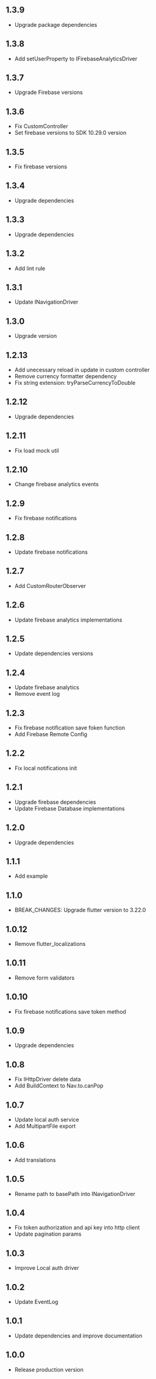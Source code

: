 ## 1.3.9

* Upgrade package dependencies

## 1.3.8

* Add setUserProperty to IFirebaseAnalyticsDriver

## 1.3.7

* Upgrade Firebase versions

## 1.3.6

* Fix CustomController 
* Set firebase versions to SDK 10.29.0 version

## 1.3.5

* Fix firebase versions 

## 1.3.4

* Upgrade dependencies

## 1.3.3

* Upgrade dependencies

## 1.3.2

* Add lint rule

## 1.3.1

* Update INavigationDriver

## 1.3.0

* Upgrade version

## 1.2.13

* Add unecessary reload in update in custom controller
* Remove currency formatter dependency
* Fix string extension: tryParseCurrencyToDouble

## 1.2.12

* Upgrade dependencies

## 1.2.11

* Fix load mock util

## 1.2.10

* Change firebase analytics events 

## 1.2.9

* Fix firebase notifications 

## 1.2.8

* Update firebase notifications 

## 1.2.7

* Add CustomRouterObserver 

## 1.2.6

* Update firebase analytics implementations

## 1.2.5

* Update dependencies versions

## 1.2.4

* Update firebase analytics
* Remove event log

## 1.2.3

* Fix firebase notification save foken function
* Add Firebase Remote Config 

## 1.2.2

* Fix local notifications init

## 1.2.1

* Upgrade firebase dependencies
* Update Firebase Database implementations

## 1.2.0

* Upgrade dependencies

## 1.1.1

* Add example

## 1.1.0

* BREAK_CHANGES: Upgrade flutter version to 3.22.0

## 1.0.12

* Remove flutter_localizations

## 1.0.11

* Remove form validators

## 1.0.10

* Fix firebase notifications save token method

## 1.0.9

* Upgrade dependencies

## 1.0.8

* Fix IHttpDriver delete data
* Add BuildContext to Nav.to.canPop

## 1.0.7

* Update local auth service
* Add MultipartFile export

## 1.0.6

* Add translations

## 1.0.5

* Rename path to basePath into INavigationDriver

## 1.0.4

* Fix token authorization and api key into http client
* Update pagination params

## 1.0.3

* Improve Local auth driver

## 1.0.2

* Update EventLog

## 1.0.1

* Update dependencies and improve documentation

## 1.0.0

* Release production version
